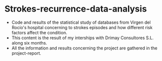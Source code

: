 # Strokes-recurrence-data-analysis
 - Code and results of the statistical study of databases from Virgen del Rocío's hospital concerning to strokes episodes and how different risk factors affect the condition.
 - This content is the result of my interships with Drimay Consultores S.L. along six months.
 - All the information and results concerning the project are gathered in the project-report. 

